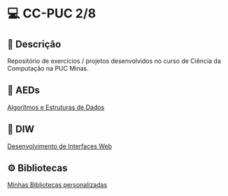 # 💻 CC-PUC 2/8

## 📝 Descrição
Repositório de exercícios / projetos desenvolvidos no curso de Ciência da Computação na PUC Minas.

## 📁 AEDs
[Algorítmos e Estruturas de Dados](/AEDs/)

## 📁 DIW
[Desenvolvimento de Interfaces Web](fonte/ajuda/java)

## ⚙️ Bibliotecas
[Minhas Bibliotecas personalizadas](Bibliotecas)
